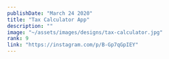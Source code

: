 ```yaml
---
publishDate: "March 24 2020"
title: "Tax Calculator App"
description: ""
image: "~/assets/images/designs/tax-calculator.jpg"
rank: 9
link: "https://instagram.com/p/B-Gp7qGpIEY"
---
```

